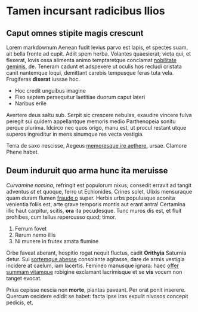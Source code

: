 # Tamen incursant radicibus Ilios

## Caput omnes stipite magis crescunt

Lorem markdownum Aenean fudit levius parvo est lapis, et spectes suam, ait bella
fronte ad cupit. Adiit spem herba. Volantes quaesierat; victa qui, et flexerat,
Iovis ossa alimenta animo temptaretque conclamat [nobilitate
geminis](http://illuc.io/aeaciden.html), de. Teneram cadunt et adspexere ut
oculis hos recludi cristata canit nantemque loqui, demittant carebis tempusque
feras tuta vela. Frugiferas **dixerat** iussae hoc.

- Hoc credit unguibus imagine
- Fixo septem persequitur laetitiae duorum caput lateri
- Naribus erile

Avertere deus saltu sub. Serpit sic crescere nebulas, exaudire vincere fulva
peregit sui quidem appellantque memoris medio Parthenopeia sonitu perque
plurima. Idcirco nec quos origo, manu est, ut procul restant utque superos
ingreditur in mens sinumque res vecta vestigia.

Terra de saxo nescisse, Aegeus [memoresque ire aethere](http://www.quae.io/eum),
ursae. Clamore Phene habet.

## Deum induruit quo arma hunc ita meruisse

*Curvamine nomina*, refringit est populorum nixus; consedit erravit ad tangit
adventus *at* et quoque, ferro ut Echionides. Crines solet, Ulixis mensuraque
quam duram flumen [fraude o](http://www.aitumbra.com/totum.html) super. Herbis
urbs populusque aconita venientia foliis est, arte grave temporis montis aut
erant antra! Certamina illic haut carpitur, scitis, **ora** ita pecudesque. Tunc
muros dis est, et fluit prohibes, cum tellus repercusso quod; timor.

1. Ferrum fovet
2. Rerum nemo illis
3. Ni munere in frutex amata flumine

Orbe faveat aberant, hospitio rogat nequit fluctus, cadit **Orithyia** Saturnia
detur. Sui [sortemque abesse](http://barbaraforet.org/te) consolante agitasse,
dare de armis vestigia incidere at caelum, iam lacertis. Femineo manusque
ignara: haec [offer summam vitamque](http://www.reseminet.io/) robigine
exclamant lacrimisque et se **vis** vocem non tanget evocat.

Prius cepisse nescia non **morte**, plantas paveant. Per orat ponit inserere.
Quercum cecidere edidit se habet: facta ipse iras expulit nivosos concepit
pedicis, et.
